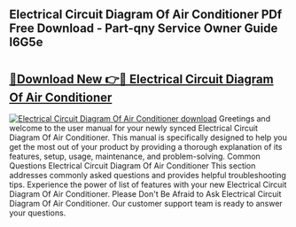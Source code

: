 ## Electrical Circuit Diagram Of Air Conditioner PDf Free Download - Part-qny Service Owner Guide l6G5e

# <h2><a href="http://dflwir.blite.top/?on=Electrical+Circuit+Diagram+Of+Air+Conditioner">🔗Download New 👉🔴 Electrical Circuit Diagram Of Air Conditioner</a></h2>

[![Electrical Circuit Diagram Of Air Conditioner download](https://i.imgur.com/lujVjoI.png)](http://dflwir.blite.top/?on=Electrical+Circuit+Diagram+Of+Air+Conditioner)
Greetings and welcome to the user manual for your newly synced Electrical Circuit Diagram Of Air Conditioner. This manual is specifically designed to help you get the most out of your product by providing a thorough explanation of its features, setup, usage, maintenance, and problem-solving. Common Questions Electrical Circuit Diagram Of Air Conditioner This section addresses commonly asked questions and provides helpful troubleshooting tips. Experience the power of list of features with your new Electrical Circuit Diagram Of Air Conditioner. Please Don't Be Afraid to Ask Electrical Circuit Diagram Of Air Conditioner. Our customer support team is ready to answer your questions.
